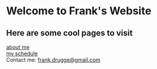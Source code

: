 # Welcome to Frank's Website
## Here are some cool pages to visit
[about me](https://www.google.com/search?q=frank+drugge)  
[my schedule](https://students.ucsd.edu/academics/enroll/index.html)  
Contact me: <frank.drugge@gmail.com>  


